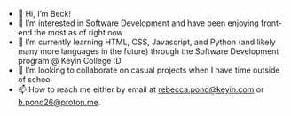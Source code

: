 - 👋 Hi, I’m Beck!
- 👀 I’m interested in Software Development and have been enjoying front-end the most as of right now
- 🌱 I’m currently learning HTML, CSS, Javascript, and Python (and likely many more languages in the future) through the Software Development program @ Keyin College :D
- 💞️ I’m looking to collaborate on casual projects when I have time outside of school
- 📫 How to reach me either by email at rebecca.pond@keyin.com or b.pond26@proton.me.

<!---
im-beck/im-beck is a ✨ special ✨ repository because its `README.md` (this file) appears on your GitHub profile.
You can click the Preview link to take a look at your changes.
--->
